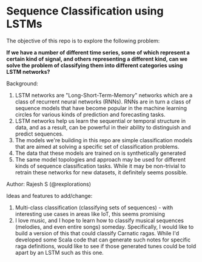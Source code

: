 # Sequence Classification using LSTMs

The objective of this repo is to explore the following problem:

**If we have a number of different time series, some of which represent a certain kind of signal, and others representing a different kind, can we solve the problem of classifying them into different categories using LSTM networks?**

Background:

1. LSTM networks are "Long-Short-Term-Memory" networks which are a class of recurrent neural networks (RNNs). RNNs are in turn a class of sequence models that have become popular in the machine learning circles for various kinds of prediction and forecasting tasks. 
2. LSTM networks help us learn the sequential or temporal structure in data, and as a result, can be powerful in their ability to distinguish and predict sequences.
3. The models we're building in this repo are simple classification models that are aimed at solving a specific set of classification problems.
4. The data that these models are trained on is synthetically generated
5. The same model topologies and approach may be used for different kinds of sequence classification tasks. While it may be non-trivial to retrain these networks for new datasets, it definitely seems possible.

Author: Rajesh S (@rexplorations)

Ideas and features to add/change: 

1. Multi-class classification (classifying sets of sequences) - with interesting use cases in areas like IoT, this seems promising
2. I love music, and I hope to learn how to classify musical sequences (melodies, and even entire songs) someday. Specifically, I would like to build a version of this that could classify Carnatic ragas. While I'd developed some Scala code that can generate such notes for specific raga definitions, would like to see if those generated tunes could be told apart by an LSTM such as this one.
